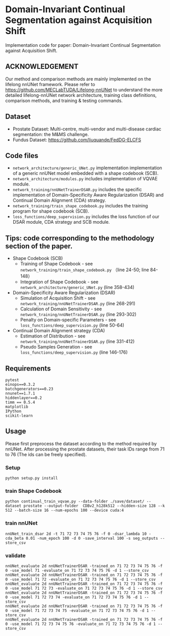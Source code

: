 # Domain-Invariant Continual Segmentation against Acquisition Shift

Implementation code for paper: Domain-Invariant Continual Segmentation against Acquisition Shift.

## ACKNOWLEDGEMENT
Our method and comparison methods are mainly implemented on the lifelong nnUNet framework. Please refer to https://github.com/MECLabTUDA/Lifelong-nnUNet to understand the more detailed lifelong-nnUNet network architecture, training class definitions, comparison methods, and training & testing commands.

## Dataset
* Prostate Dataset: Multi-centre, multi-vendor and multi-disease cardiac segmentation: the M&MS challenge. 
* Fundus Dataset: https://github.com/liuquande/FedDG-ELCFS

## Code files
* ``network_architecture/generic_UNet.py`` implementation implementation of a generic nnUNet model embedded with a shape codebook (SCB).
* ``network_architecture/modules.py`` includes implementation of VQVAE module.
* ``network_training/nnUNetTrainerDSAR.py`` includes the specific implementation of Domain-Specificity Aware Regularization (DSAR) and Continual Domain Alignment (CDA) strategy.
* ``network_training/train_shape_codebook.py`` includes the training program for shape codebook (SCB).
* ``loss_functions/deep_supervision.py`` includes the loss function of our DSAR module, CDA strategy and SCB module.

## Tips: code corresponding to the methodology section of the paper.
* Shape Codebook (SCB)
    * Training of Shape Codebook - see ``network_training/train_shape_codebook.py`` （line 24-50; line 84-148）
    * Integration of Shape Codebook - see ``network_architecture/generic_UNet.py`` (line 358-434)
* Domain-Specificity Aware Regularization (DSAR)
    * Simulation of Acquisition Shift - see ``network_training/nnUNetTrainerDSAR.py`` (line 268-291)
    * Calculation of Domain Sensitivity - see ``network_training/nnUNetTrainerDSAR.py`` (line 293-302)
    * Penalty on Domain-specific Parameters - see ``loss_functions/deep_supervision.py`` (line 50-64)
* Continual Domain Alignment strategy (CDA)
    * Estimation of Distribution - see ``network_training/nnUNetTrainerDSAR.py`` (line 331-412)
    * Pseudo Samples Generation - see ``loss_functions/deep_supervision.py`` (line 146-176)


## Requirements

    pytest
    einops==0.3.2
    batchgenerators==0.23
    nnunet==1.7.1
    hiddenlayer==0.2
    timm == 0.5.4
    matplotlib
    IPython
    scikit-learn

## Usage
Please first preprocess the dataset according to the method required by nnUNet. After processing the prostate datasets, their task IDs range from 71 to 76 (The ids can be freely specified).  

### Setup

```
python setup.py install
```

### train Shape Codebook

```
python continual_train_vqvae.py --data-folder ./save/dataset/ --dataset prostate --output-folder  CDBv2_h128k512 --hidden-size 128 --k 512 --batch-size 16 --num-epochs 100 --device cuda:4
```

### train nnUNet
```
nnUNet_train_dsar 2d -t 71 72 73 74 75 76 -f 0 -dsar_lambda 10 -cda_beta 0.01 -num_epoch 100 -d 0 -save_interval 100 -s seg_outputs --store_csv
```

### validate
```
nnUNet_evaluate 2d nnUNetTrainerDSAR -trained_on 71 72 73 74 75 76 -f 0 -use_model 71 -evaluate_on 71 72 73 74 75 76 -d 1 --store_csv 
nnUNet_evaluate 2d nnUNetTrainerDSAR -trained_on 71 72 73 74 75 76 -f 0 -use_model 71 72 -evaluate_on 71 72 73 74 75 76 -d 1 --store_csv 
nnUNet_evaluate 2d nnUNetTrainerDSAR -trained_on 71 72 73 74 75 76 -f 0 -use_model 71 72 73 -evaluate_on 71 72 73 74 75 76 -d 1 --store_csv 
nnUNet_evaluate 2d nnUNetTrainerDSAR -trained_on 71 72 73 74 75 76 -f 0 -use_model 71 72 73 74 -evaluate_on 71 72 73 74 75 76 -d 1 --store_csv 
nnUNet_evaluate 2d nnUNetTrainerDSAR -trained_on 71 72 73 74 75 76 -f 0 -use_model 71 72 73 74 75 -evaluate_on 71 72 73 74 75 76 -d 1 --store_csv 
nnUNet_evaluate 2d nnUNetTrainerDSAR -trained_on 71 72 73 74 75 76 -f 0 -use_model 71 72 73 74 75 76 -evaluate_on 71 72 73 74 75 76 -d 1 --store_csv 
```